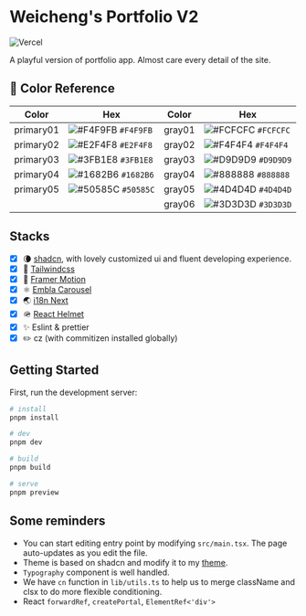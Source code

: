 # Weicheng's Portfolio V2

![Vercel](https://vercelbadge.vercel.app/api/weicheng2138/weicheng-portfolio)

A playful version of portfolio app. Almost care every detail of the site.

## 🎨 Color Reference

| Color     | Hex                                                                | Color  | Hex                                                                |
| --------- | ------------------------------------------------------------------ | ------ | ------------------------------------------------------------------ |
| primary01 | ![#F4F9FB](https://via.placeholder.com/10/F4F9FB?text=+) `#F4F9FB` | gray01 | ![#FCFCFC](https://via.placeholder.com/10/FCFCFC?text=+) `#FCFCFC` |
| primary02 | ![#E2F4F8](https://via.placeholder.com/10/E2F4F8?text=+) `#E2F4F8` | gray02 | ![#F4F4F4](https://via.placeholder.com/10/F4F4F4?text=+) `#F4F4F4` |
| primary03 | ![#3FB1E8](https://via.placeholder.com/10/3FB1E8?text=+) `#3FB1E8` | gray03 | ![#D9D9D9](https://via.placeholder.com/10/D9D9D9?text=+) `#D9D9D9` |
| primary04 | ![#1682B6](https://via.placeholder.com/10/1682B6?text=+) `#1682B6` | gray04 | ![#888888](https://via.placeholder.com/10/888888?text=+) `#888888` |
| primary05 | ![#50585C](https://via.placeholder.com/10/50585C?text=+) `#50585C` | gray05 | ![#4D4D4D](https://via.placeholder.com/10/4D4D4D?text=+) `#4D4D4D` |
|           |                                                                    | gray06 | ![#3D3D3D](https://via.placeholder.com/10/3D3D3D?text=+) `#3D3D3D` |

## Stacks

- [x] 🌘 [shadcn](https://ui.shadcn.com/), with lovely customized ui and fluent developing experience.
- [x] 🌊 [Tailwindcss](https://tailwindcss.com/)
- [x] 👾 [Framer Motion](https://www.framer.com/motion/)
- [x] ⚛️ [Embla Carousel](https://www.embla-carousel.com/)
- [x] 🌏 [i18n Next](https://react.i18next.com/)
- [x] 🪖 [React Helmet](https://github.com/nfl/react-helmet)
- [x] ✨ Eslint & prettier
- [x] ✏️ cz (with commitizen installed globally)

## Getting Started

First, run the development server:

```bash
# install
pnpm install

# dev
pnpm dev

# build
pnpm build

# serve
pnpm preview
```

## Some reminders

- You can start editing entry point by modifying `src/main.tsx`. The page auto-updates as you edit the file.
- Theme is based on shadcn and modify it to my [theme](https://ui.shadcn.com/themes).
- `Typography` component is well handled.
- We have `cn` function in `lib/utils.ts` to help us to merge className and clsx to do more flexible conditioning.
- React `forwardRef`, `createPortal`, `ElementRef<'div'>`
